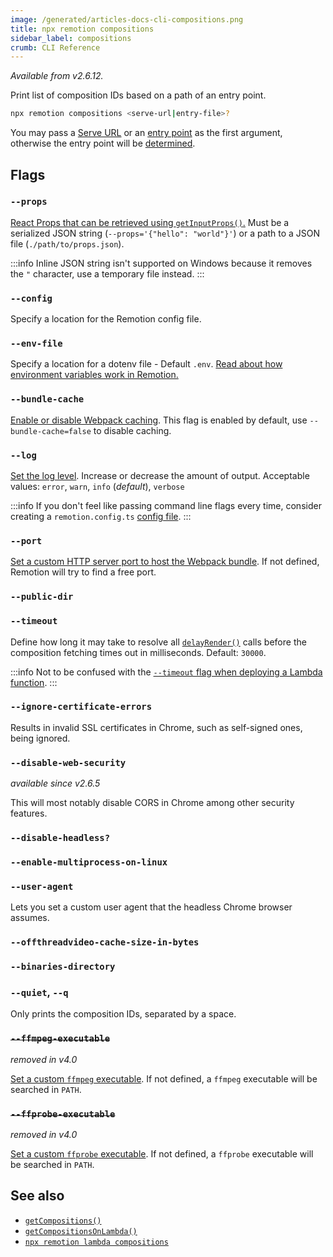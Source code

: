 ```yaml
---
image: /generated/articles-docs-cli-compositions.png
title: npx remotion compositions
sidebar_label: compositions
crumb: CLI Reference
---
```


_Available from v2.6.12._

Print list of composition IDs based on a path of an entry point.

```bash
npx remotion compositions <serve-url|entry-file>?
```

You may pass a [Serve URL](/docs/terminology/serve-url) or an [entry point](/docs/terminology/entry-point) as the first argument, otherwise the entry point will be [determined](/docs/terminology/entry-point#which-entry-point-is-being-used).

## Flags

### `--props`

[React Props that can be retrieved using `getInputProps()`.](/docs/get-input-props) Must be a serialized JSON string (`--props='{"hello": "world"}'`) or a path to a JSON file (`./path/to/props.json`).

:::info
Inline JSON string isn't supported on Windows because it removes the `"` character, use a temporary file instead.
:::

### `--config`

Specify a location for the Remotion config file.

### `--env-file`<AvailableFrom v="2.2.0" />

Specify a location for a dotenv file - Default `.env`. [Read about how environment variables work in Remotion.](/docs/env-variables)

### `--bundle-cache`

[Enable or disable Webpack caching](/docs/config#setcachingenabled). This flag is enabled by default, use `--bundle-cache=false` to disable caching.

### `--log`

[Set the log level](/docs/config#setlevel). Increase or decrease the amount of output. Acceptable values: `error`, `warn`, `info` (_default_), `verbose`

:::info
If you don't feel like passing command line flags every time, consider creating a `remotion.config.ts` [config file](/docs/config).
:::

### `--port`

[Set a custom HTTP server port to host the Webpack bundle](/docs/config#setPort). If not defined, Remotion will try to find a free port.

### `--public-dir`<AvailableFrom v="3.2.13" />

<Options id="public-path" />

### `--timeout`

Define how long it may take to resolve all [`delayRender()`](/docs/delay-render) calls before the composition fetching times out in milliseconds. Default: `30000`.

:::info
Not to be confused with the [`--timeout` flag when deploying a Lambda function](/docs/lambda/cli/functions#--timeout).
:::

### `--ignore-certificate-errors`

Results in invalid SSL certificates in Chrome, such as self-signed ones, being ignored.

### `--disable-web-security`

_available since v2.6.5_

This will most notably disable CORS in Chrome among other security features.

### `--disable-headless?`

<Options id="disable-headless"  />

### `--enable-multiprocess-on-linux`<AvailableFrom v="4.0.42"/>

<Options cli id="enable-multiprocess-on-linux" />

### `--user-agent`<AvailableFrom v="3.3.83"/>

Lets you set a custom user agent that the headless Chrome browser assumes.

### `--offthreadvideo-cache-size-in-bytes`<AvailableFrom v="4.0.23"/>

<Options id="offthreadvideo-cache-size-in-bytes" />

### `--binaries-directory`<AvailableFrom v="4.0.120" />

<Options cli id="binaries-directory" />

### `--quiet`, `--q`

Only prints the composition IDs, separated by a space.

### ~~`--ffmpeg-executable`~~

_removed in v4.0_

[Set a custom `ffmpeg` executable](/docs/config#setFfmpegExecutable). If not defined, a `ffmpeg` executable will be searched in `PATH`.

### ~~`--ffprobe-executable`~~

_removed in v4.0_

[Set a custom `ffprobe` executable](/docs/config#setFfprobeExecutable). If not defined, a `ffprobe` executable will be searched in `PATH`.

## See also

- [`getCompositions()`](/docs/renderer/get-compositions)
- [`getCompositionsOnLambda()`](/docs/lambda/getcompositionsonlambda)
- [`npx remotion lambda compositions`](/docs/lambda/cli/compositions)
